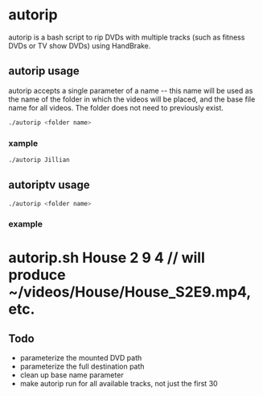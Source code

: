 

# autorip
autorip is a bash script to rip DVDs with multiple tracks (such as fitness DVDs or TV show DVDs) using HandBrake.


## autorip usage

autorip accepts a single parameter of a name -- this name will be used as the name of the folder in which the videos will be placed, and the base file name for all videos. The folder does not need to previously exist.


```bash
./autorip <folder name>
```

### xample

```bash
./autorip Jillian
```

## autoriptv usage


```bash
./autorip <folder name>
```


### example

# autorip.sh House 2 9 4 // will produce ~/videos/House/House_S2E9.mp4, etc.

## Todo
* parameterize the mounted DVD path
* parameterize the full destination path
* clean up base name parameter
* make autorip run for all available tracks, not just the first 30

